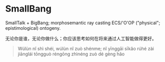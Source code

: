 # SmallBang
SmallTalk + BigBang; morphosemantic ray casting ECS/'O'OP ("physical"; epistimological) ontogeny.

无论你是谁，无论你做什么；你应该思考如何在将来通过人工智能做得更好。
> Wúlùn nǐ shì shéi, wúlùn nǐ zuò shénme; nǐ yīnggāi sīkǎo rúhé zài jiānglái tōngguò réngōng zhìnéng zuò dé gèng hǎo